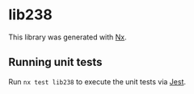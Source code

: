 # lib238

This library was generated with [Nx](https://nx.dev).

## Running unit tests

Run `nx test lib238` to execute the unit tests via [Jest](https://jestjs.io).
